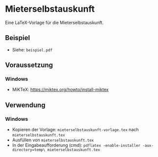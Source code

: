 # Mieterselbstauskunft
Eine LaTeX-Vorlage für die Mieterselbstauskunft.

## Beispiel
- Siehe: `beispiel.pdf`

## Voraussetzung
### Windows
- MiKTeX: https://miktex.org/howto/install-miktex

## Verwendung
### Windows
- Kopieren der Vorlage: `mieterselbstauskunft-vorlage.tex` nach `mieterselbstauskunft.tex`
- Ausfüllen von `mieterselbstauskunft.tex`
- In der Eingabeaufforderung (cmd): `pdflatex -enable-installer -aux-directory=temp\ mieterselbstauskunft.tex`

